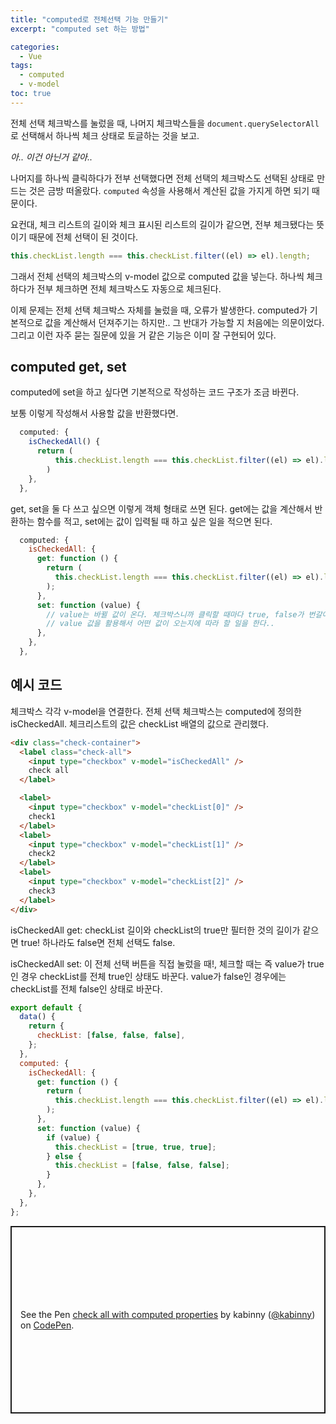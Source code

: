 ```yaml
---
title: "computed로 전체선택 기능 만들기"
excerpt: "computed set 하는 방법"

categories:
  - Vue
tags:
  - computed
  - v-model
toc: true
---
```


전체 선택 체크박스를 눌렀을 때, 나머지 체크박스들을 `document.querySelectorAll`로 선택해서 하나씩 체크 상태로 토글하는 것을 보고.

_아.. 이건 아닌거 같아.._

나머지를 하나씩 클릭하다가 전부 선택했다면 전체 선택의 체크박스도 선택된 상태로 만드는 것은 금방 떠올랐다. `computed` 속성을 사용해서 계산된 값을 가지게 하면 되기 때문이다.

요컨대, 체크 리스트의 길이와 체크 표시된 리스트의 길이가 같으면, 전부 체크됐다는 뜻이기 때문에 전체 선택이 된 것이다.

```js
this.checkList.length === this.checkList.filter((el) => el).length;
```

그래서 전체 선택의 체크박스의 v-model 값으로 computed 값을 넣는다. 하나씩 체크하다가 전부 체크하면 전체 체크박스도 자동으로 체크된다.

이제 문제는 전체 선택 체크박스 자체를 눌렀을 때, 오류가 발생한다. computed가 기본적으로 값을 계산해서 던져주기는 하지만.. 그 반대가 가능할 지 처음에는 의문이었다. 그리고 이런 자주 묻는 질문에 있을 거 같은 기능은 이미 잘 구현되어 있다.

## computed get, set

computed에 set을 하고 싶다면 기본적으로 작성하는 코드 구조가 조금 바뀐다.

보통 이렇게 작성해서 사용할 값을 반환했다면.

```js
  computed: {
    isCheckedAll() {
      return (
          this.checkList.length === this.checkList.filter((el) => el).length
        )
    },
  },
```

get, set을 둘 다 쓰고 싶으면 이렇게 객체 형태로 쓰면 된다.
get에는 값을 계산해서 반환하는 함수를 적고, set에는 값이 입력될 때 하고 싶은 일을 적으면 된다.

```js
  computed: {
    isCheckedAll: {
      get: function () {
        return (
          this.checkList.length === this.checkList.filter((el) => el).length
        );
      },
      set: function (value) {
        // value는 바뀔 값이 온다. 체크박스니까 클릭할 때마다 true, false가 번갈아 오게 된다.
        // value 값을 활용해서 어떤 값이 오는지에 따라 할 일을 한다..
      },
    },
  },
```

## 예시 코드

체크박스 각각 v-model을 연결한다. 전체 선택 체크박스는 computed에 정의한 isCheckedAll. 체크리스트의 값은 checkList 배열의 값으로 관리했다.

```html
<div class="check-container">
  <label class="check-all">
    <input type="checkbox" v-model="isCheckedAll" />
    check all
  </label>

  <label>
    <input type="checkbox" v-model="checkList[0]" />
    check1
  </label>
  <label>
    <input type="checkbox" v-model="checkList[1]" />
    check2
  </label>
  <label>
    <input type="checkbox" v-model="checkList[2]" />
    check3
  </label>
</div>
```

isCheckedAll get: checkList 길이와 checkList의 true만 필터한 것의 길이가 같으면 true! 하나라도 false면 전체 선택도 false.

isCheckedAll set: 이 전체 선택 버튼을 직접 눌렀을 때!, 체크할 때는 즉 value가 true인 경우 checkList를 전체 true인 상태도 바꾼다. value가 false인 경우에는 checkList를 전체 false인 상태로 바꾼다.

```js
export default {
  data() {
    return {
      checkList: [false, false, false],
    };
  },
  computed: {
    isCheckedAll: {
      get: function () {
        return (
          this.checkList.length === this.checkList.filter((el) => el).length
        );
      },
      set: function (value) {
        if (value) {
          this.checkList = [true, true, true];
        } else {
          this.checkList = [false, false, false];
        }
      },
    },
  },
};
```

<p class="codepen" data-height="300" data-theme-id="light" data-default-tab="js,result" data-slug-hash="zYXpXBb" data-user="kabinny" style="height: 300px; box-sizing: border-box; display: flex; align-items: center; justify-content: center; border: 2px solid; margin: 1em 0; padding: 1em;">
  <span>See the Pen <a href="https://codepen.io/kabinny/pen/zYXpXBb">
  check all with computed properties</a> by kabinny (<a href="https://codepen.io/kabinny">@kabinny</a>)
  on <a href="https://codepen.io">CodePen</a>.</span>
</p>
<script async src="https://cpwebassets.codepen.io/assets/embed/ei.js"></script>
